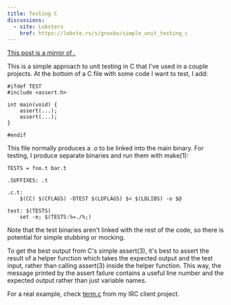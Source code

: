 ```yaml
---
title: Testing C
discussions:
  - site: Lobsters
    href: https://lobste.rs/s/groxbx/simple_unit_testing_c
---
```


<ins>
This post is a mirror of <https://text.causal.agency/005-testing-c.txt>.
</ins>

This is a simple approach
to unit testing in C
that I've used in a couple projects.
At the bottom of a C file
with some code I want to test,
I add:

	#ifdef TEST
	#include <assert.h>
	
	int main(void) {
		assert(...);
		assert(...);
	}
	
	#endif

This file normally produces a
*.o*
to be linked into the main binary.
For testing,
I produce separate binaries
and run them with
make(1):

	TESTS = foo.t bar.t
	
	.SUFFIXES: .t
	
	.c.t:
		$(CC) $(CFLAGS) -DTEST $(LDFLAGS) $< $(LDLIBS) -o $@
	
	test: $(TESTS)
		set -e; $(TESTS:%=./%;)

Note that the test binaries
aren't linked with the rest of the code,
so there is potential for simple stubbing or mocking.

To get the best output
from C's simple
assert(3),
it's best to assert the result
of a helper function
which takes the expected output
and the test input,
rather than calling
assert(3)
inside the helper function.
This way,
the message printed by the assert failure
contains a useful line number
and the expected output
rather than just variable names.

For a real example,
check
[term.c](https://code.causal.agency/june/catgirl/src/branch/master/term.c)
from my IRC client project.
